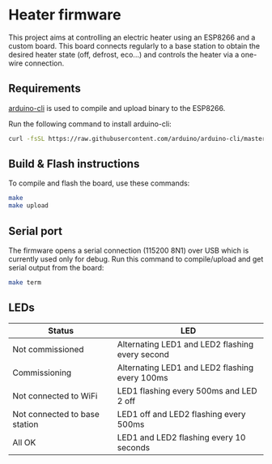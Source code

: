 # Heater firmware

This project aims at controlling an electric heater using an ESP8266 and a custom board. This board connects regularly to a base station to obtain the desired heater state (off, defrost, eco...) and controls the heater via a one-wire connection.

## Requirements

[arduino-cli](https://github.com/arduino/arduino-cli) is used to compile and upload binary to the ESP8266.

Run the following command to install arduino-cli:

```sh
curl -fsSL https://raw.githubusercontent.com/arduino/arduino-cli/master/install.sh | BINDIR=/usr/local/bin sh
```

## Build & Flash instructions

To compile and flash the board, use these commands:

```sh
make
make upload
```

## Serial port

The firmware opens a serial connection (115200 8N1) over USB which is currently used only for debug. Run this command to compile/upload and get serial output from the board:

```sh
make term
```

## LEDs

| Status                        | LED                                             |
| ----------------------------- | ----------------------------------------------- |
| Not commissioned              | Alternating LED1 and LED2 flashing every second |
| Commissioning                 | Alternating LED1 and LED2 flashing every 100ms  |
| Not connected to WiFi         | LED1 flashing every 500ms and LED 2 off         |
| Not connected to base station | LED1 off and LED2 flashing every 500ms          |
| All OK                        | LED1 and LED2 flashing every 10 seconds         |
